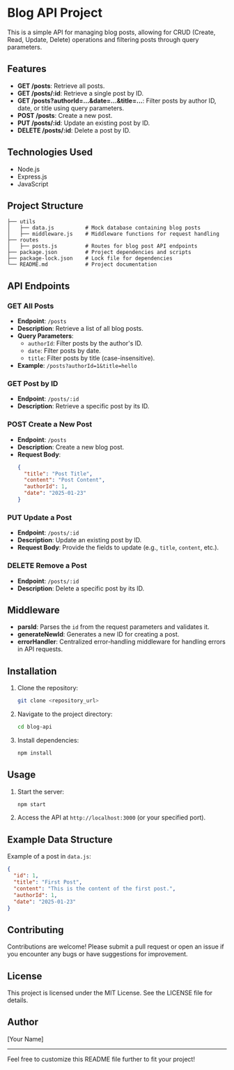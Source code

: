 # Blog API Project

This is a simple API for managing blog posts, allowing for CRUD (Create, Read, Update, Delete) operations and filtering posts through query parameters.

## Features

- **GET /posts**: Retrieve all posts.
- **GET /posts/:id**: Retrieve a single post by ID.
- **GET /posts?authorId=...&date=...&title=...**: Filter posts by author ID, date, or title using query parameters.
- **POST /posts**: Create a new post.
- **PUT /posts/:id**: Update an existing post by ID.
- **DELETE /posts/:id**: Delete a post by ID.

## Technologies Used

- Node.js
- Express.js
- JavaScript

## Project Structure

```
├── utils
│   ├── data.js          # Mock database containing blog posts
│   ├── middleware.js    # Middleware functions for request handling
├── routes
│   ├── posts.js         # Routes for blog post API endpoints
├── package.json         # Project dependencies and scripts
├── package-lock.json    # Lock file for dependencies
└── README.md            # Project documentation
```

## API Endpoints

### GET All Posts

- **Endpoint**: `/posts`
- **Description**: Retrieve a list of all blog posts.
- **Query Parameters**:
  - `authorId`: Filter posts by the author's ID.
  - `date`: Filter posts by date.
  - `title`: Filter posts by title (case-insensitive).
- **Example**: `/posts?authorId=1&title=hello`

### GET Post by ID

- **Endpoint**: `/posts/:id`
- **Description**: Retrieve a specific post by its ID.

### POST Create a New Post

- **Endpoint**: `/posts`
- **Description**: Create a new blog post.
- **Request Body**:
  ```json
  {
    "title": "Post Title",
    "content": "Post Content",
    "authorId": 1,
    "date": "2025-01-23"
  }
  ```

### PUT Update a Post

- **Endpoint**: `/posts/:id`
- **Description**: Update an existing post by ID.
- **Request Body**: Provide the fields to update (e.g., `title`, `content`, etc.).

### DELETE Remove a Post

- **Endpoint**: `/posts/:id`
- **Description**: Delete a specific post by its ID.

## Middleware

- **parsId**: Parses the `id` from the request parameters and validates it.
- **generateNewId**: Generates a new ID for creating a post.
- **errorHandler**: Centralized error-handling middleware for handling errors in API requests.

## Installation

1. Clone the repository:
   ```bash
   git clone <repository_url>
   ```
2. Navigate to the project directory:
   ```bash
   cd blog-api
   ```
3. Install dependencies:
   ```bash
   npm install
   ```

## Usage

1. Start the server:
   ```bash
   npm start
   ```
2. Access the API at `http://localhost:3000` (or your specified port).

## Example Data Structure

Example of a post in `data.js`:

```json
{
  "id": 1,
  "title": "First Post",
  "content": "This is the content of the first post.",
  "authorId": 1,
  "date": "2025-01-23"
}
```

## Contributing

Contributions are welcome! Please submit a pull request or open an issue if you encounter any bugs or have suggestions for improvement.

## License

This project is licensed under the MIT License. See the LICENSE file for details.

## Author

[Your Name]

---

Feel free to customize this README file further to fit your project!

